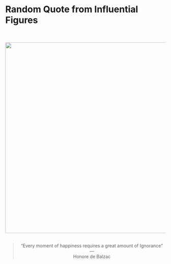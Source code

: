 # Random Quote from Influential Figures

<div align="center">
  <br>
  <br>
  <a href="https://en.wikipedia.org/wiki/Honor%C3%A9_de_Balzac" title="Honoré de Balzac - Wikipedia"><img src="https://upload.wikimedia.org/wikipedia/commons/e/e6/Honor%C3%A9_de_Balzac_%281842%29_Detail.jpg" width="600px"></a>
  <br>
  <br>
  <blockquote>&ldquo;Every moment of happiness requires a great amount of Ignorance&rdquo; &mdash; <footer>Honore de Balzac</footer></blockquote>
</div>
  